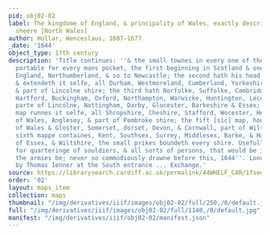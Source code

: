 ```yaml
---
pid: obj02-02
label: The kingdome of England, & principality of Wales, exactly described whith every
  sheere [North Wales]
author: Hollar, Wenceslaus, 1607-1677
_date: '1644'
object_type: 17th century
description: 'Title continues: ''& the small townes in every one of them in six mappes,
  portable for every mans pocket, the first beginning in Scotland & one sheere in
  England, Northumberland, & so to Newcastle; the second hath his head at Newcastle
  & extendeth it selfe, all Durham, Westmoreland, Cumberland, Yorkeshire, Lancastshire
  & part of Lincolne shire; the third hath Norfolke, Suffolke, Cambridge, Bedford,
  Hartford, Buckingham, Oxford, Northampton, Warwicke, Huntington, Lecester & Rutland,
  parte of Lincolne, Nottingham, Darby, Glocester, Barkeshire & Essex; the fourth
  map runnes it selfe, all Shropshire, Cheshire, Stafford, Wocester, Heriford most
  of Wales, Anglesey, & part of Pembroke shire; the fift [sic] map, houldeth the south
  of Wales & Gloster, Somerset, dorset, Devon, & Cornwall, part of Wiltshire; the
  sixth mappe containes, Kent, Southsex, Surrey, Middlesex, Barke, & Hampshire, part
  of Essex, & Wiltshire, the small prikes boundeth every shire. Usefull for all com[m]anders
  for quarteringe of souldiers, & all sorts of persons, that would be informed, where
  the armies be; never so commodiously drawne before this, 1644''. London? : Sold
  by Thomas Ienner at the South entrance ... Exchange.'
source: https://librarysearch.cardiff.ac.uk/permalink/44WHELF_CAR/1fseqj3/alma9911990016502420
order: '02'
layout: maps_item
collection: maps
thumbnail: "/img/derivatives/iiif/images/obj02-02/full/250,/0/default.jpg"
full: "/img/derivatives/iiif/images/obj02-02/full/1140,/0/default.jpg"
manifest: "/img/derivatives/iiif/obj02-02/manifest.json"
---
```

